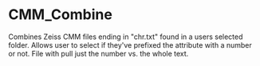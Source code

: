# CMM_Combine
Combines Zeiss CMM files ending in "chr.txt" found in a users selected folder.
Allows user to select if they've prefixed the attribute with a number or not. File with pull just the number vs. the whole text.

